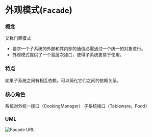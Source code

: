 # 外观模式(`Facade`)

### 概念
又称门面模式
* 要求一个子系统的外部和其内部的通信必需通过一个统一的对象进行。
* 外观模式提供了一个高层次接口，使得子系统更易于使用。

### 特点
如果子系统之间有相互依赖，可以简化它们之间的依赖关系。

### 核心角色
系统对外统一接口（CookingManager）
子系统接口（Tableware，Food）

### UML
![Facade URL](https://upload-images.jianshu.io/upload_images/1893416-f032141065b6144d.png?imageMogr2/auto-orient/strip%7CimageView2/2/w/1240)
